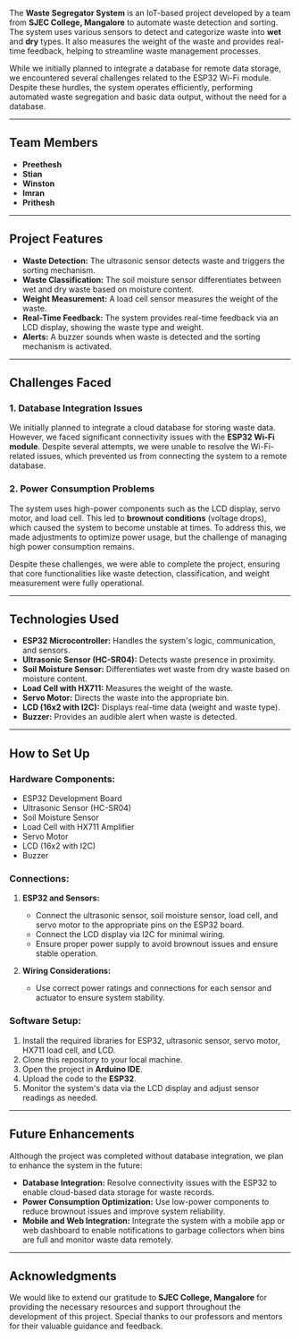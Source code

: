 The **Waste Segregator System** is an IoT-based project developed by a team from **SJEC College, Mangalore** to automate waste detection and sorting. The system uses various sensors to detect and categorize waste into **wet** and **dry** types. It also measures the weight of the waste and provides real-time feedback, helping to streamline waste management processes.

While we initially planned to integrate a database for remote data storage, we encountered several challenges related to the ESP32 Wi-Fi module. Despite these hurdles, the system operates efficiently, performing automated waste segregation and basic data output, without the need for a database.

---

## **Team Members**

- **Preethesh** 
- **Stian**
- **Winston** 
- **Imran** 
- **Prithesh**

---

## **Project Features**

- **Waste Detection:** The ultrasonic sensor detects waste and triggers the sorting mechanism.
- **Waste Classification:** The soil moisture sensor differentiates between wet and dry waste based on moisture content.
- **Weight Measurement:** A load cell sensor measures the weight of the waste.
- **Real-Time Feedback:** The system provides real-time feedback via an LCD display, showing the waste type and weight.
- **Alerts:** A buzzer sounds when waste is detected and the sorting mechanism is activated.

---

## **Challenges Faced**

### **1. Database Integration Issues**
We initially planned to integrate a cloud database for storing waste data. However, we faced significant connectivity issues with the **ESP32 Wi-Fi module**. Despite several attempts, we were unable to resolve the Wi-Fi-related issues, which prevented us from connecting the system to a remote database.

### **2. Power Consumption Problems**
The system uses high-power components such as the LCD display, servo motor, and load cell. This led to **brownout conditions** (voltage drops), which caused the system to become unstable at times. To address this, we made adjustments to optimize power usage, but the challenge of managing high power consumption remains.

Despite these challenges, we were able to complete the project, ensuring that core functionalities like waste detection, classification, and weight measurement were fully operational.

---

## **Technologies Used**

- **ESP32 Microcontroller:** Handles the system's logic, communication, and sensors.
- **Ultrasonic Sensor (HC-SR04):** Detects waste presence in proximity.
- **Soil Moisture Sensor:** Differentiates wet waste from dry waste based on moisture content.
- **Load Cell with HX711:** Measures the weight of the waste.
- **Servo Motor:** Directs the waste into the appropriate bin.
- **LCD (16x2 with I2C):** Displays real-time data (weight and waste type).
- **Buzzer:** Provides an audible alert when waste is detected.

---

## **How to Set Up**

### **Hardware Components:**

- ESP32 Development Board
- Ultrasonic Sensor (HC-SR04)
- Soil Moisture Sensor
- Load Cell with HX711 Amplifier
- Servo Motor
- LCD (16x2 with I2C)
- Buzzer

### **Connections:**

1. **ESP32 and Sensors:** 
   - Connect the ultrasonic sensor, soil moisture sensor, load cell, and servo motor to the appropriate pins on the ESP32 board.
   - Connect the LCD display via I2C for minimal wiring.
   - Ensure proper power supply to avoid brownout issues and ensure stable operation.

2. **Wiring Considerations:**
   - Use correct power ratings and connections for each sensor and actuator to ensure system stability.

### **Software Setup:**

1. Install the required libraries for ESP32, ultrasonic sensor, servo motor, HX711 load cell, and LCD.
2. Clone this repository to your local machine.
3. Open the project in **Arduino IDE**.
4. Upload the code to the **ESP32**.
5. Monitor the system's data via the LCD display and adjust sensor readings as needed.

---

## **Future Enhancements**

Although the project was completed without database integration, we plan to enhance the system in the future:

- **Database Integration:** Resolve connectivity issues with the ESP32 to enable cloud-based data storage for waste records.
- **Power Consumption Optimization:** Use low-power components to reduce brownout issues and improve system reliability.
- **Mobile and Web Integration:** Integrate the system with a mobile app or web dashboard to enable notifications to garbage collectors when bins are full and monitor waste data remotely.

---

## **Acknowledgments**

We would like to extend our gratitude to **SJEC College, Mangalore** for providing the necessary resources and support throughout the development of this project. Special thanks to our professors and mentors for their valuable guidance and feedback.
